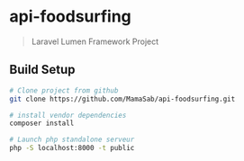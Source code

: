 # api-foodsurfing

> Laravel Lumen Framework Project

## Build Setup

``` bash
# Clone project from github
git clone https://github.com/MamaSab/api-foodsurfing.git

# install vendor dependencies
composer install

# Launch php standalone serveur
php -S localhost:8000 -t public